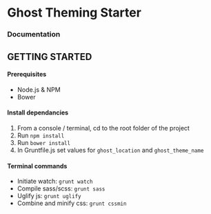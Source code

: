 # Ghost Theming Starter

### Documentation

## GETTING STARTED

#### Prerequisites

* Node.js & NPM
* Bower

#### Install dependancies

1. From a console / terminal, cd to the root folder of the project
2. Run `npm install`
3. Run `bower install`
4. In Gruntfile.js set values for `ghost_location` and `ghost_theme_name` 


#### Terminal commands

* Initiate watch: `grunt watch`
* Compile sass/scss: `grunt sass`
* Uglify js: `grunt uglify`
* Combine and minify css: `grunt cssmin`


